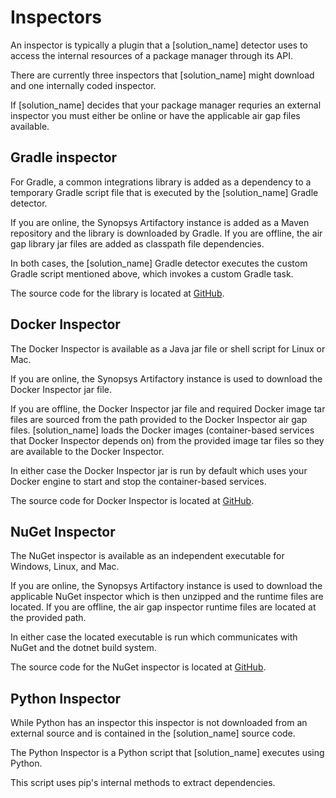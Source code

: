 # Inspectors

An inspector is typically a plugin that a [solution_name] detector uses to access the internal resources of a package manager through its API.

There are currently three inspectors that [solution_name] might download and one internally coded inspector.

If [solution_name] decides that your package manager requries an external inspector you must either be online or have the applicable air gap files available.

## Gradle inspector

For Gradle, a common integrations library is added as a dependency to a temporary Gradle script file that is executed by the [solution_name] Gradle detector. 

If you are online, the Synopsys Artifactory instance is added as a Maven repository and the library is downloaded by Gradle.
If you are offline, the air gap library jar files are added as classpath file dependencies.

In both cases, the [solution_name] Gradle detector executes the custom Gradle script mentioned above, which invokes a custom Gradle task.

The source code for the library is located at [GitHub](https://github.com/blackducksoftware/integration-common).

## Docker Inspector

The Docker Inspector is available as a Java jar file or shell script for Linux or Mac.

If you are online, the Synopsys Artifactory instance is used to download the Docker Inspector jar file.

If you are offline, the Docker Inspector jar file and required Docker image tar files are sourced from the path provided to the Docker Inspector air gap files.
[solution_name] loads the Docker images (container-based services that Docker Inspector depends on) from the provided image tar files so they are available to the Docker Inspector.

In either case the Docker Inspector jar is run by default which uses your Docker engine to start and stop the container-based services.

The source code for Docker Inspector is located at [GitHub](https://github.com/blackducksoftware/detect-docker-inspector).

## NuGet Inspector

The NuGet inspector is available as an independent executable for Windows, Linux, and Mac.

If you are online, the Synopsys Artifactory instance is used to download the applicable NuGet inspector which is then unzipped and the runtime files are located.
If you are offline, the air gap inspector runtime files are located at the provided path.

In either case the located executable is run which communicates with NuGet and the dotnet build system.

The source code for the NuGet inspector is located at [GitHub](https://github.com/blackducksoftware/detect-nuget-inspector).

## Python Inspector

While Python has an inspector this inspector is not downloaded from an external source and is contained in the [solution_name] source code.

The Python Inspector is a Python script that [solution_name] executes using Python.

This script uses pip's internal methods to extract dependencies.
